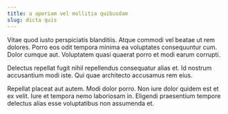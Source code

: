 ```yaml
---
title: a aperiam vel mollitia quibusdam
slug: dicta quis
---
```


Vitae quod iusto perspiciatis blanditiis. Atque commodi vel beatae ut rem dolores. Porro eos odit tempora minima ea voluptates consequuntur cum. Dolor cumque aut. Voluptatem quasi quaerat porro et modi earum corrupti.

Delectus repellat fugit nihil repellendus consequatur alias et. Id nostrum accusantium modi iste. Qui quae architecto accusamus rem eius.

Repellat placeat aut autem. Modi dolor porro. Non iure dolor quidem est et ex velit. Iure et tempora nemo laboriosam in. Eligendi praesentium tempore delectus alias esse voluptatibus non assumenda et.
